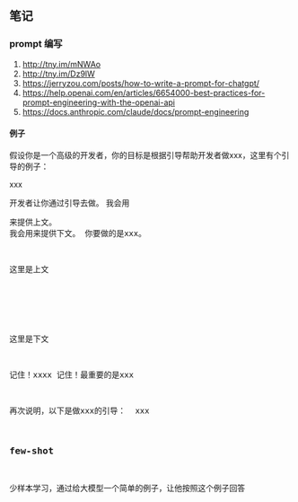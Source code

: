 ## 笔记

### prompt 编写
1. http://tny.im/mNWAo
2. http://tny.im/Dz9lW
3. https://jerryzou.com/posts/how-to-write-a-prompt-for-chatgpt/
4. https://help.openai.com/en/articles/6654000-best-practices-for-prompt-engineering-with-the-openai-api
5. https://docs.anthropic.com/claude/docs/prompt-engineering

#### 例子
假设你是一个高级的开发者，你的目标是根据引导帮助开发者做xxx，这里有个引导的例子：

<instructions>
xxx
</instructions>

开发者让你通过引导去做。
我会用<pre>来提供上文。
我会用<next>来提供下文。
你要做的是xxx。

这里是上文
<pre>
</pre>

这里是下文
<next>
</next>

记住！xxxx
记住！最重要的是xxx

再次说明，以下是做xxx的引导：
<instructions>
xxx
</instructions>

### few-shot
少样本学习，通过给大模型一个简单的例子，让他按照这个例子回答
